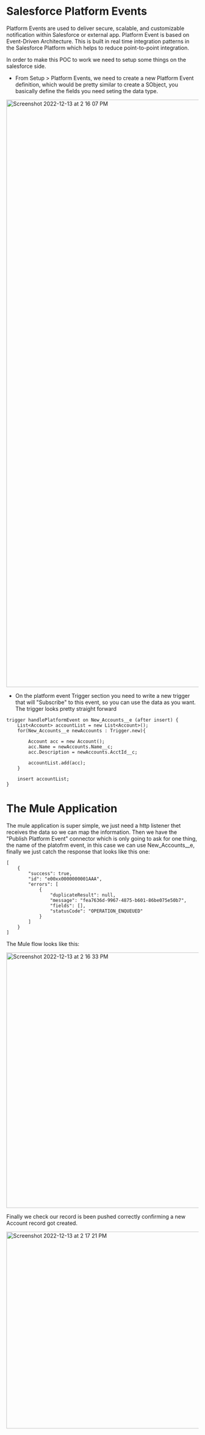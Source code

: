 # Salesforce Platform Events
 
Platform Events are used to deliver secure, scalable,
and customizable notification within Salesforce or external app.
Platform Event is based on Event-Driven Architecture.
This is built in real time integration patterns in the Salesforce Platform 
which helps to reduce point-to-point integration.

In order to make this POC to work we need to setup some things on the salesforce side.

* From Setup > Platform Events, we need to create a new Platform Event definition, which would be pretty similar to create a SObject, you basically define the fields you need seting the data type.
<img width="1534" alt="Screenshot 2022-12-13 at 2 16 07 PM" src="https://user-images.githubusercontent.com/1028534/207424695-8c3b736d-0ca2-4266-9978-8a7913ba1615.png">

* On the platform event Trigger section you need to write a new trigger that will "Subscribe" to this event, so you can use the data as you want. The trigger looks pretty straight forward
```
trigger handlePlatformEvent on New_Accounts__e (after insert) {
    List<Account> accountList = new List<Account>();
    for(New_Accounts__e newAccounts : Trigger.new){
        
        Account acc = new Account();
        acc.Name = newAccounts.Name__c;
        acc.Description = newAccounts.AcctId__c;
        
        accountList.add(acc);
    }
    
    insert accountList;
}
```

# The Mule Application
The mule application is super simple, we just need a http listener thet receives the data so we can map the information. 
Then we have the "Publish Platform Event" connector which is only going to ask for one thing, the name of the platofrm event, 
in this case we can use New_Accounts__e, finally we just catch the response that looks like this one:

```
[
    {
        "success": true,
        "id": "e00xx0000000001AAA",
        "errors": [
            {
                "duplicateResult": null,
                "message": "fea7636d-9967-4875-b601-86be075e50b7",
                "fields": [],
                "statusCode": "OPERATION_ENQUEUED"
            }
        ]
    }
]
```
The Mule flow looks like this:

<img width="667" alt="Screenshot 2022-12-13 at 2 16 33 PM" src="https://user-images.githubusercontent.com/1028534/207424781-2094d671-c141-4441-8704-e2fbd6822cb0.png">



Finally we check our record is been pushed correctly confirming a new Account record got created.

<img width="514" alt="Screenshot 2022-12-13 at 2 17 21 PM" src="https://user-images.githubusercontent.com/1028534/207424959-c09ac233-d601-49e4-bcef-6935b2284493.png">


